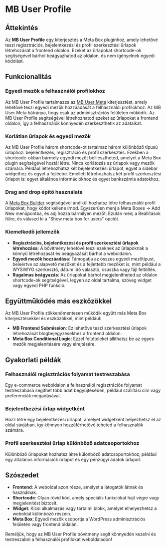 # MB User Profile

## Áttekintés

Az **MB User Profile** egy kiterjesztés a Meta Box pluginhoz, amely lehetővé teszi regisztrációs, bejelentkezési és profil szerkesztési űrlapok létrehozását a frontend oldalon. Ezeket az űrlapokat shortcode-ok segítségével bárhol beágyazhatod az oldalon, és nem igényelnek egyedi kódolást.

## Funkcionalitás

### Egyedi mezők a felhasználói profilokhoz

Az MB User Profile tartalmazza az [MB User Meta](https://metabox.io/plugins/mb-user-meta/) kiterjesztést, amely lehetővé teszi egyedi mezők hozzáadását a felhasználói profilokhoz. Az MB User Meta hátránya, hogy csak az adminisztrációs felületen működik. Az MB User Profile segítségével létrehozhatod ezeket az űrlapokat a frontend oldalon, így a felhasználók könnyedén szerkeszthetik az adataikat.

### Korlátlan űrlapok és egyedi mezők

Az MB User Profile három shortcode-ot tartalmaz három különböző típusú űrlaphoz: bejelentkezés, regisztráció és profil szerkesztés. Ezekben a shortcode-okban bármely egyedi mezőt beillesztheted, amelyet a Meta Box plugin segítségével hoztál létre. Nincs korlátozás az űrlapok vagy mezők számára. Például létrehozhatsz két bejelentkezési űrlapot, egyet a sidebar widgethez és egyet a fejlécbe. Emellett létrehozhatsz két profil szerkesztési űrlapot is: egyet általános információkhoz és egyet bankszámla adatokhoz.

### Drag and drop építő használata

A [Meta Box Builder](https://metabox.io/plugins/meta-box-builder/) segítségével anélkül hozhatsz létre felhasználói profil űrlapokat, hogy kódot kellene írnod. Egyszerűen menj a Meta Boxes → Add New menüpontba, és adj hozzá bármilyen mezőt. Ezután menj a Beállítások fülre, és válaszd ki a "Show meta box for users" opciót.

### Kiemelkedő jellemzők

- **Regisztrációs, bejelentkezési és profil szerkesztési űrlapok létrehozása**: A bővítmény lehetővé teszi ezeknek az űrlapoknak a könnyű létrehozását és beágyazását bárhol a weboldalon.
- **Egyedi mezők hozzáadása**: Támogatja az összes egyedi mezőtípust, beleértve az alapvető mezőket és a fejlettebb mezőket is, mint például a WYSIWYG szerkesztő, dátum idő választó, csúszka vagy fájl feltöltés.
- **Rugalmas beágyazás**: Az űrlapokat bárhol megjelenítheted az oldalon shortcode-ok segítségével, legyen az oldal tartalma, szöveg widget vagy egyedi PHP funkció.

## Együttműködés más eszközökkel

Az MB User Profile zökkenőmentesen működik együtt más Meta Box kiterjesztésekkel és eszközökkel, mint például:

- **MB Frontend Submission**: Ez lehetővé teszi szerkesztési űrlapok létrehozását blogbejegyzésekhez a frontend oldalon.
- **Meta Box Conditional Logic**: Ezzel feltételeket állíthatsz be az egyes mezők megjelenítésére vagy elrejtésére.

## Gyakorlati példák

### Felhasználói regisztrációs folyamat testreszabása

Egy e-commerce weboldalon a felhasználói regisztrációs folyamat testreszabása segíthet több adat begyűjtésében, például szállítási cím vagy preferenciák megadásával.

### Bejelentkezési űrlap widgetként

Hozz létre egy bejelentkezési űrlapot, amelyet widgetként helyezhetsz el az oldal sávjában, így könnyen hozzáférhetővé teheted a felhasználók számára.

### Profil szerkesztési űrlap különböző adatcsoportokhoz

Különböző űrlapokat hozhatsz létre különböző adatcsoportokhoz, például egy általános információk űrlapot és egy pénzügyi adatok űrlapot.

## Szószedet

- **Frontend**: A weboldal azon része, amelyet a látogatók látnak és használnak.
- **Shortcode**: Olyan rövid kód, amely speciális funkciókat hajt végre vagy megjelenítést biztosít.
- **Widget**: Kicsi alkalmazás vagy tartalmi blokk, amelyet elhelyezhetsz a weboldal különböző részein.
- **Meta Box**: Egyedi mezők csoportja a WordPress adminisztrációs felületén vagy frontend oldalán.

Reméljük, hogy az MB User Profile bővítmény segít könnyedén kezelni és testreszabni a felhasználói profilokat weboldaladon!